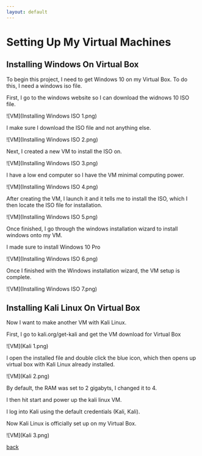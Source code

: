 ```yaml
---
layout: default
---
```

# Setting Up My Virtual Machines

## Installing Windows On Virtual Box

To begin this project, I need to get Windows 10 on my Virtual Box. To do this, I need a windows iso file.

First, I go to the windows website so I can download the widnows 10 ISO file.

![VM](Installing Windows ISO 1.png)

I make sure I download the ISO file and not anything else.

![VM](Installing Windows ISO 2.png)

Next, I created a new VM to install the ISO on.

![VM](Installing Windows ISO 3.png)

I have a low end computer so I have the VM minimal computing power.

![VM](Installing Windows ISO 4.png)

After creating the VM, I launch it and it tells me to install the ISO, which I then locate the ISO file for installation.

![VM](Installing Windows ISO 5.png)

Once finished, I go through the windows installation wizard to install windows onto my VM.

I made sure to install Windows 10 Pro

![VM](Installing Windows ISO 6.png)

Once I finished with the Windows installation wizard, the VM setup is complete.

![VM](Installing Windows ISO 7.png)



## Installing Kali Linux On Virtual Box

Now I want to make another VM with Kali Linux.

First, I go to kali.org/get-kali and get the VM download for Virtual Box

![VM](Kali 1.png)

I open the installed file and double  click the blue icon, which then opens up virtual box with Kali Linux already installed.

![VM](Kali 2.png)

By default, the RAM was set to 2 gigabyts, I changed it to 4.

I then hit start and power up the kali linux VM.

I log into Kali using the default credentials (Kali, Kali).

Now Kali Linux is officially set up on my Virtual Box.

![VM](Kali 3.png)



[back](./)
